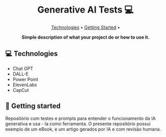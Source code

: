 <h1 align="center" style="font-weight: bold;">Generative AI Tests 💻</h1>

<p align="center">
 <a href="#tech">Technologies</a> • 
 <a href="#started">Getting Started</a> • 

<p align="center">
    <b>Simple description of what your project do or how to use it.</b>
</p>

<h2 id="technologies">💻 Technologies</h2>

- Chat GPT
- DALL-E
- Power Point
- ElevenLabs
- CapCut

<h2 id="started">🚀 Getting started</h2>

Repositório com testes e prompts para entender o funcionamento da IA generativa e usa - la como ferramenta. 
O presente repositório possui exemplo de um eBook, e um artigo gerados por IA e com revisão humana.
